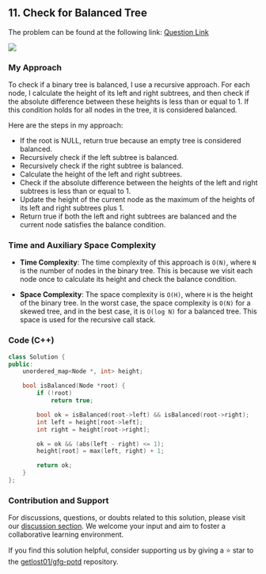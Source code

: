 ## 11. Check for Balanced Tree

The problem can be found at the following link: [Question Link](https://practice.geeksforgeeks.org/problems/check-for-balanced-tree/1)

![](https://badgen.net/badge/Level/Hard/red)

### My Approach

To check if a binary tree is balanced, I use a recursive approach. For each node, I calculate the height of its left and right subtrees, and then check if the absolute difference between these heights is less than or equal to 1. If this condition holds for all nodes in the tree, it is considered balanced.

Here are the steps in my approach:
- If the root is NULL, return true because an empty tree is considered balanced.
- Recursively check if the left subtree is balanced.
- Recursively check if the right subtree is balanced.
- Calculate the height of the left and right subtrees.
- Check if the absolute difference between the heights of the left and right subtrees is less than or equal to 1.
- Update the height of the current node as the maximum of the heights of its left and right subtrees plus 1.
- Return true if both the left and right subtrees are balanced and the current node satisfies the balance condition.


### Time and Auxiliary Space Complexity

- **Time Complexity**: The time complexity of this approach is `O(N)`, where `N` is the number of nodes in the binary tree. This is because we visit each node once to calculate its height and check the balance condition.

- **Space Complexity**: The space complexity is `O(H)`, where `H` is the height of the binary tree. In the worst case, the space complexity is `O(N)` for a skewed tree, and in the best case, it is `O(log N)` for a balanced tree. This space is used for the recursive call stack.

### Code (C++)

```cpp
class Solution {
public:
    unordered_map<Node *, int> height;

    bool isBalanced(Node *root) {
        if (!root)
            return true;

        bool ok = isBalanced(root->left) && isBalanced(root->right);
        int left = height[root->left];
        int right = height[root->right];

        ok = ok && (abs(left - right) <= 1);
        height[root] = max(left, right) + 1;

        return ok;
    }
};
```

### Contribution and Support

For discussions, questions, or doubts related to this solution, please visit our [discussion section](https://github.com/getlost01/gfg-potd/discussions). We welcome your input and aim to foster a collaborative learning environment.

If you find this solution helpful, consider supporting us by giving a ⭐ star to the [getlost01/gfg-potd](https://github.com/getlost01/gfg-potd) repository.